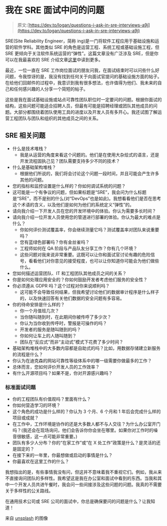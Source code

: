 # 我在 SRE 面试中问的问题

> 原文:[https://dev.to/logan/questions-i-ask-in-sre-interviews-a9j](https://dev.to/logan/questions-i-ask-in-sre-interviews-a9j)

SRE(Site Reliability Engineer，简称 ing)是一门将软件工程应用于基础设施和运营的软件学科。其他类似 SRE 的角色是运营工程、系统工程或基础设施工程，但 SRE 更倾向于关注软件系统运营的“弹性”。这篇文章没有广泛涉及 SRE，但是你可以在我最喜欢的 SRE 介绍文章[这里](https://hackernoon.com/so-you-want-to-be-an-sre-34e832357a8c?gi=52a662985557)中读到更多。

最近，一位一直在 SRE 工作岗位面试的朋友问我，在面试结束时可以问些什么好问题，令我惊讶的是，我没有找到任何关于向面试官提问的基础设施方面的帖子。在给他们回邮件的过程中，我意识到我有很多想法，也许值得为他们、我未来的自己和任何感兴趣的人分享一个简短的帖子。

这些是我在面试基础设施或站点可靠性团队职位时一定要问的问题。根据你面试的结构，这些问题可能适合招聘人员，但最有可能是招聘经理或团队其他成员的问题。大部分都围绕着团队使用工具的进度以及开发人员有多开心。我还试图了解运营工程团队与团队和组织的其他成员之间的关系。

## [](#sre-related-questions)SRE 相关问题

*   什么是技术堆栈？
    *   我是从运营的角度来看这个问题的。他们是在使用大杂烩式的语言，还是开发流程固执己见？团队需要支持多少不同的技术？
*   什么是基础架构堆栈？
    *   根据他们所说的，我们将会讨论这个问题一段时间，并且可能会产生许多其他的问题。
*   您的指标和监控设置是什么样的？你如何调试系统的问题？
*   这可能是一个有争议的问题，但如果标题是“SRE”，我会问为什么标题是“SRE”，而不是别的什么(对“DevOps”也是如此)。我想看看他们是否在思考这个术语的含义，以及他们是如何为他们的系统定义“弹性”的。
*   请向我介绍一下开发人员在您的开发环境中的体验。你认为需要多长时间？
*   请向我介绍一位开发人员使用您的管道进行部署的体验。你认为最大的难点是什么？
    *   你如何评价测试覆盖率，你会继续测量它吗？测试覆盖率对团队来说重要吗？
    *   您有蓝绿色部署吗？你有金丝雀吗？
    *   工程师如何在 QA 阶段与产品队友分享工作？你有几个环境？
    *   这些问题对我来说非常重要。这既可以让你和面试官讨论有趣的危险信号，看看他们对你意见的接受程度，也可以让你知道你可能会为他们做些什么。
*   您如何描述运营团队、IT 和工程团队其他成员之间的关系？
*   你是如何处理应用安全的？你如何鼓励开发者考虑他们服务的安全性？
*   你必须遵从 GDPR 吗？这个过程对你来说顺利吗？
    *   这可能不会导致任何结果，但我希望讨论他们的数据审计程序是什么样子的，以及快速回答有关他们数据的安全问题有多容易。
*   你的待命安排是什么样的？
    *   你一个月值班几次？
    *   当你随叫随到时，在此期间你被传呼了多少次？
    *   你认为当你收到传呼时，警报是可操作的吗？
    *   开发者的服务是随叫随到的吗？
    *   你如何让车上的人随叫随到？
    *   团队在“反应式”而非“主动式”模式下花费了多少时间？
*   基础架构堆栈中的大多数内容都是自助式的吗？比如，用数据存储建立新服务的流程是什么？
*   你认为在迪克森的网站可靠性等级体系中的哪一级需要你做最多的工作？
*   总体而言，您如何评价开发人员的工作效率？
*   有什么开源项目吗？如果不是，你对开源感兴趣吗？

### [](#standard-interview-questions)标准面试问题

*   你的工程团队有价值观吗？里面有什么？
*   你如何营造学习的环境？
*   这个角色的成功是什么样的？你认为 3 个月、6 个月和 1 年后会完成什么样的项目或成就？
*   在工作中，工作环境是协作的还是大多数人都不与人交往？为什么办公室开门吗？(我还会在现场询问，他们会告诉你你会坐在哪里。如果你对工作时的噪音很敏感，这一点可能非常重要。)
*   团队有多少人分布？你的“在家工作”或“在 X 处工作”政策是什么？是灵活的还是固定的？
*   在接下来的一年里，你最想做或启动的事情是什么？
*   你最喜欢在这里工作的什么？

我想指出的是，有些事情我没有问，但这并不意味着我不重视它们。例如，我从来不直接询问团队的多样性。我希望这是我在办公室和面试中看到的东西。当我和其中一个开发人员共进午餐时，我会问一些间接涉及这些问题的问题。我真的不需要关于多样性的公关路线。

在通用技术公司或 SRE 公司的面试中，你总是确保要问的问题是什么？让我知道！

来自 [unsplash](https://unsplash.com/photos/u3o7il8s1Fc) 的图像